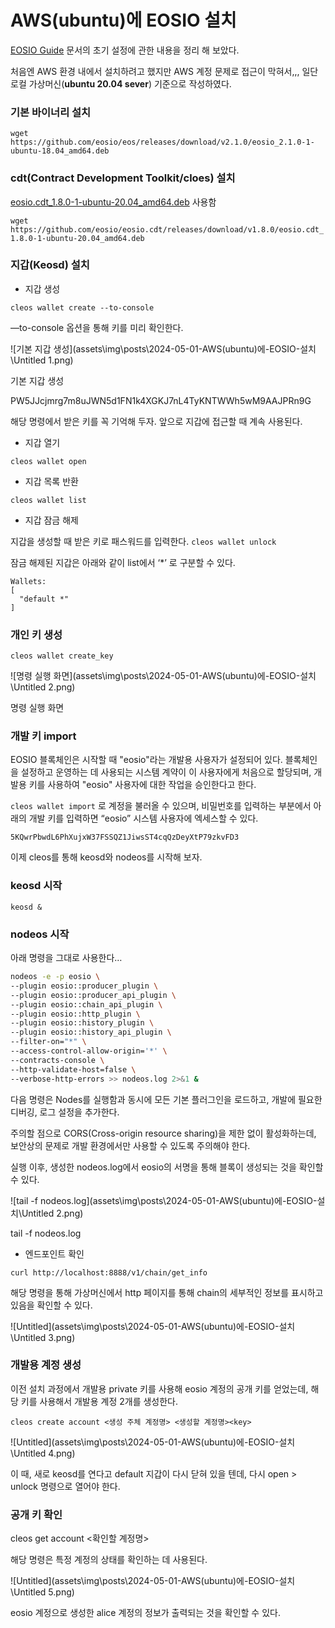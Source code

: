 # AWS(ubuntu)에 EOSIO 설치

[EOSIO Guide](https://developers.eos.io/welcome/latest/getting-started-guide/local-development-environment/installing-eosio-binaries) 문서의 초기 설정에 관한 내용을 정리 해 보았다.

처음엔 AWS 환경 내에서 설치하려고 했지만 AWS 계정 문제로 접근이 막혀서,,, 일단 로컬 가상머신(**ubuntu 20.04 sever**) 기준으로 작성하였다.

### 기본 바이너리 설치

`wget https://github.com/eosio/eos/releases/download/v2.1.0/eosio_2.1.0-1-ubuntu-18.04_amd64.deb`

### cdt(Contract Development Toolkit/cloes) 설치

[eosio.cdt_1.8.0-1-ubuntu-20.04_amd64.deb](https://github.com/EOSIO/eosio.cdt/releases/download/v1.8.0/eosio.cdt_1.8.0-1-ubuntu-20.04_amd64.deb) 사용함

`wget https://github.com/eosio/eosio.cdt/releases/download/v1.8.0/eosio.cdt_1.8.0-1-ubuntu-20.04_amd64.deb`

### 지갑(Keosd) 설치

- 지갑 생성

`cleos wallet create --to-console`

—to-console 옵션을 통해 키를 미리 확인한다.

![기본 지갑 생성](assets\img\posts\2024-05-01-AWS(ubuntu)에-EOSIO-설치\Untitled 1.png)

기본 지갑 생성

PW5JJcjmrg7m8uJWN5d1FN1k4XGKJ7nL4TyKNTWWh5wM9AAJPRn9G

해당 명령에서 받은 키를 꼭 기억해 두자. 앞으로 지갑에 접근할 때 계속 사용된다.

- 지갑 열기

`cleos wallet open`

- 지갑 목록 반환

`cleos wallet list`

- 지갑 잠금 해제

지갑을 생성할 때 받은 키로 패스워드를 입력한다.
`cleos wallet unlock`

잠금 해제된 지갑은 아래와 같이 list에서 ‘*’ 로 구분할 수 있다.

```
Wallets:
[
  "default *"
]
```

### 개인 키 생성

`cleos wallet create_key`

![명령 실행 화면](assets\img\posts\2024-05-01-AWS(ubuntu)에-EOSIO-설치\Untitled 2.png)

명령 실행 화면

### 개발 키 import

EOSIO 블록체인은 시작할 때 "eosio"라는 개발용 사용자가 설정되어 있다. 블록체인을 설정하고 운영하는 데 사용되는 시스템 계약이 이 사용자에게 처음으로 할당되며,  개발용 키를 사용하여 "eosio" 사용자에 대한 작업을 승인한다고 한다.

`cleos wallet import` 로 계정을 불러올 수 있으며, 비밀번호를 입력하는 부분에서 아래의 개발 키를 입력하면 “eosio” 시스템 사용자에 엑세스할 수 있다.

```
5KQwrPbwdL6PhXujxW37FSSQZ1JiwsST4cqQzDeyXtP79zkvFD3
```

이제 cleos를 통해 keosd와 nodeos를 시작해 보자.

### keosd 시작

`keosd &`

### nodeos 시작

아래 명령을 그대로 사용한다…

```bash
nodeos -e -p eosio \
--plugin eosio::producer_plugin \
--plugin eosio::producer_api_plugin \
--plugin eosio::chain_api_plugin \
--plugin eosio::http_plugin \
--plugin eosio::history_plugin \
--plugin eosio::history_api_plugin \
--filter-on="*" \
--access-control-allow-origin='*' \
--contracts-console \
--http-validate-host=false \
--verbose-http-errors >> nodeos.log 2>&1 &
```

다음 명령은 Nodes를 실행함과 동시에 모든 기본 플러그인을 로드하고, 개발에 필요한 디버깅, 로그 설정을 추가한다.

주의할 점으로 CORS(Cross-origin resource sharing)을 제한 없이 활성화하는데, 보안상의 문제로 개발 환경에서만 사용할 수 있도록 주의해야 한다.

실행 이후, 생성한 nodeos.log에서 eosio의 서명을 통해 블록이 생성되는 것을 확인할 수 있다.

![tail -f nodeos.log](assets\img\posts\2024-05-01-AWS(ubuntu)에-EOSIO-설치\Untitled 2.png)

tail -f nodeos.log

- 엔드포인트 확인

`curl http://localhost:8888/v1/chain/get_info`

해당 명령을 통해 가상머신에서 http 페이지를 통해 chain의 세부적인 정보를 표시하고 있음을 확인할 수 있다.

![Untitled](assets\img\posts\2024-05-01-AWS(ubuntu)에-EOSIO-설치\Untitled 3.png)

### 개발용 계정 생성

이전 설치 과정에서 개발용 private 키를 사용해 eosio 계정의 공개 키를 얻었는데, 해당 키를 사용해서 개발용 계정 2개를 생성한다.

`cleos create account <생성 주체 계정명> <생성할 계정명><key>`

![Untitled](assets\img\posts\2024-05-01-AWS(ubuntu)에-EOSIO-설치\Untitled 4.png)

이 때, 새로 keosd를 연다고 default 지갑이 다시 닫혀 있을 텐데, 다시 open > unlock 명령으로 열어야 한다.

### 공개 키 확인

cleos get account <확인할 계정명>

해당 명령은 특정 계정의 상태를 확인하는 데 사용된다.

![Untitled](assets\img\posts\2024-05-01-AWS(ubuntu)에-EOSIO-설치\Untitled 5.png)

eosio 계정으로 생성한 alice 계정의 정보가 출력되는 것을 확인할 수 있다.